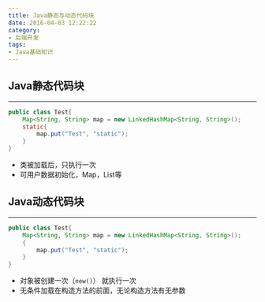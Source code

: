 ```yaml
---
title: Java静态与动态代码块
date: 2016-04-03 12:22:22
category: 
- 后端开发
tags:
- Java基础知识
---
```



## Java静态代码块

---

```java
public class Test{
    Map<String, String> map = new LinkedHashMap<String, String>();
    static{
        map.put("Test", "static");
    }
}
```
* 类被加载后，只执行一次
* 可用户数据初始化，Map，List等

<!-- more -->

## Java动态代码块

---

```java
public class Test{
    Map<String, String> map = new LinkedHashMap<String, String>();
    {
        map.put("Test", "static");
    }
}
```

* 对象被创建一次（`new()`） 就执行一次
* 无条件加载在构造方法的前面，无论构造方法有无参数